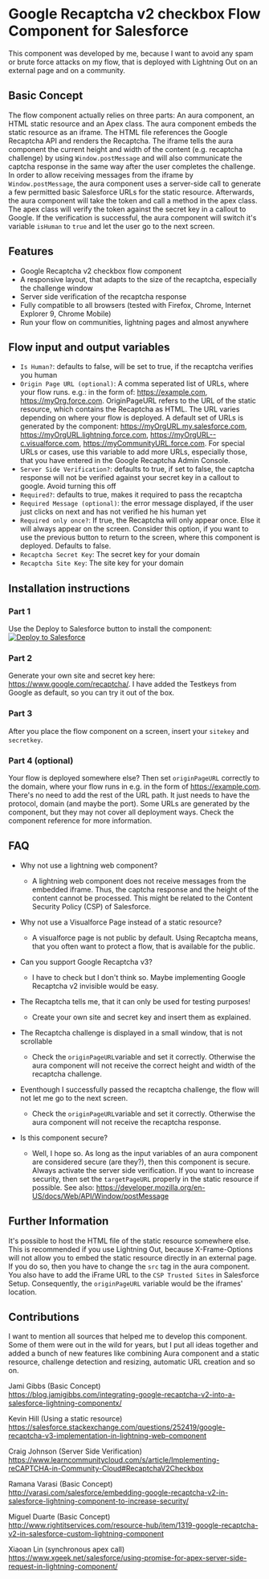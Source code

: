 # Google Recaptcha v2 checkbox Flow Component for Salesforce

This component was developed by me, because I want to avoid any spam or brute force attacks on my flow, that is deployed with Lightning Out on an external page and on a community.

## Basic Concept
The flow component actually relies on three parts: An aura component, an HTML static resource and an Apex class. The aura component embeds the static resource as an iframe. The HTML file references the Google Recaptcha API and renders the Recaptcha. The iframe tells the aura component the current height and width of the content (e.g. recaptcha challenge) by using `Window.postMessage` and will also communicate the captcha response in the same way after the user completes the challenge. In order to allow receiving messages from the iframe by `Window.postMessage`, the aura component uses a server-side call to generate a few permitted basic Salesforce URLs for the static resource. Afterwards, the aura component will take the token and call a method in the apex class. The apex class will verify the token against the secret key in a callout to Google. If the verification is successful, the aura component will switch it's variable `isHuman` to `true` and let the user go to the next screen.

## Features

- Google Recaptcha v2 checkbox flow component
- A responsive layout, that adapts to the size of the recaptcha, especially the challenge window
- Server side verification of the recaptcha response
- Fully compatible to all browsers (tested with Firefox, Chrome, Internet Explorer 9, Chrome Mobile)
- Run your flow on communities, lightning pages and almost anywhere

## Flow input and output variables

- `Is Human?`: defaults to false, will be set to true, if the recaptcha verifies you human
- `Origin Page URL (optional)`: A comma seperated list of URLs, where your flow runs. e.g.: in the form of: https://example.com, https://myOrg.force.com. OriginPageURL refers to the URL of the static resource, which contains the Recaptcha as HTML. The URL varies depending on where your flow is deployed. A default set of URLs is generated by the component: https://myOrgURL.my.salesforce.com, https://myOrgURL.lightning.force.com, https://myOrgURL--c.visualforce.com, https://myCommunityURL.force.com. For special URLs or cases, use this variable to add more URLs, especially those, that you have entered in the Google Recaptcha Admin Console.
- `Server Side Verification?`: defaults to true, if set to false, the captcha response will not be verified against your secret key in a callout to google. Avoid turning this off
- `Required?`: defaults to true, makes it required to pass the recaptcha
- `Required Message (optional)`: the error message displayed, if the user just clicks on next and has not verified he his human yet
- `Required only once?`: If true, the Recaptcha will only appear once. Else it will always appear on the screen. Consider this option, if you want to use the previous button to return to the screen, where this component is deployed. Defaults to false.
- `Recaptcha Secret Key`: The secret key for your domain
- `Recaptcha Site Key`: The site key for your domain

## Installation instructions

### Part 1
Use the Deploy to Salesforce button to install the component:\
<a href="https://githubsfdeploy.herokuapp.com">
  <img alt="Deploy to Salesforce"
       src="https://raw.githubusercontent.com/afawcett/githubsfdeploy/master/deploy.png">
</a>

### Part 2
Generate your own site and secret key here: https://www.google.com/recaptcha/. I have added the Testkeys from Google as default, so you can try it out of the box.

### Part 3
After you place the flow component on a screen, insert your `sitekey` and `secretkey`.

### Part 4 (optional)
Your flow is deployed somewhere else? Then set `originPageURL` correctly to the domain, where your flow runs in e.g. in the form of https://example.com. There's no need to add the rest of the URL path. It just needs to have the protocol, domain (and maybe the port). Some URLs are generated by the component, but they may not cover all deployment ways. Check the component reference for more information.

## FAQ
- Why not use a lightning web component?
  - A lightning web component does not receive messages from the embedded iframe. Thus, the captcha response and the height of the content cannot be processed. This might be related to the Content Security Policy (CSP) of Salesforce.
  
- Why not use a Visualforce Page instead of a static resource?
  - A visualforce page is not public by default. Using Recaptcha means, that you often want to protect a flow, that is available for the public.

- Can you support Google Recaptcha v3?
  - I have to check but I don't think so. Maybe implementing Google Recaptcha v2 invisible would be easy.

- The Recaptcha tells me, that it can only be used for testing purposes!
  - Create your own site and secret key and insert them as explained.

- The Recaptcha challenge is displayed in a small window, that is not scrollable
  - Check the `originPageURL`variable and set it correctly. Otherwise the aura component will not receive the correct height and width of the recaptcha challenge.

- Eventhough I successfully passed the recaptcha challenge, the flow will not let me go to the next screen.
  - Check the `originPageURL`variable and set it correctly. Otherwise the aura component will not receive the recaptcha response.

- Is this component secure?
  - Well, I hope so. As long as the input variables of an aura component are considered secure (are they?), then this component is secure. Always activate the server side verification. If you want to increase security, then set the `targetPageURL` properly in the static resource if possible. See also: https://developer.mozilla.org/en-US/docs/Web/API/Window/postMessage

## Further Information
It's possible to host the HTML file of the static resource somewhere else. This is recommended if you use Lightning Out, because X-Frame-Options will not allow you to embed the static resource directly in an external page. If you do so, then you have to change the `src` tag in the aura component. You also have to add the iFrame URL to the `CSP Trusted Sites` in Salesforce Setup. Consequently, the `originPageURL` variable would be the iframes' location.

## Contributions

I want to mention all sources that helped me to develop this component. Some of them were out in the wild for years, but I put all ideas together and added a bunch of new features like combining Aura component and a static resource, challenge detection and resizing, automatic URL creation and so on.

Jami Gibbs (Basic Concept)\
https://blog.jamigibbs.com/integrating-google-recaptcha-v2-into-a-salesforce-lightning-componentx/

Kevin Hill (Using a static resource)\
https://salesforce.stackexchange.com/questions/252419/google-recaptcha-v3-implementation-in-lightning-web-component

Craig Johnson (Server Side Verification)\
https://www.learncommunitycloud.com/s/article/Implementing-reCAPTCHA-in-Community-Cloud#RecaptchaV2Checkbox

Ramana Varasi (Basic Concept)\
http://varasi.com/salesforce/embedding-google-recaptcha-v2-in-salesforce-lightning-component-to-increase-security/

Miguel Duarte (Basic Concept)\
http://www.rightitservices.com/resource-hub/item/1319-google-recaptcha-v2-in-salesforce-custom-lightning-component

Xiaoan Lin (synchronous apex call)\
https://www.xgeek.net/salesforce/using-promise-for-apex-server-side-request-in-lightning-component/

